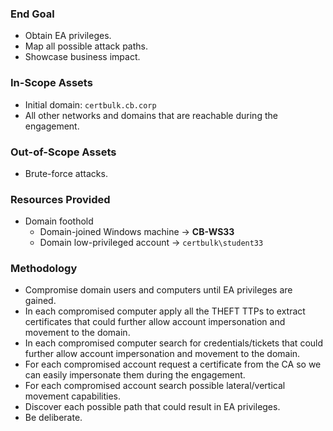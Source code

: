 ### End Goal ###
- Obtain EA privileges.
- Map all possible attack paths.
- Showcase business impact.

### In-Scope Assets ###
- Initial domain: `certbulk.cb.corp`
- All other networks and domains that are reachable during the engagement.

### Out-of-Scope Assets ###
- Brute-force attacks.

### Resources Provided ###
- Domain foothold
	- Domain-joined Windows machine -> **CB-WS33**
	- Domain low-privileged account -> `certbulk\student33`

### Methodology ###
- Compromise domain users and computers until EA privileges are gained.
- In each compromised computer apply all the THEFT TTPs to extract certificates that could further allow account impersonation and movement to the domain.
- In each compromised computer search for credentials/tickets that could further allow account impersonation and movement to the domain.
- For each compromised account request a certificate from the CA so we can easily impersonate them during the engagement.
- For each compromised account search possible lateral/vertical movement capabilities.
- Discover each possible path that could result in EA privileges.
- Be deliberate.